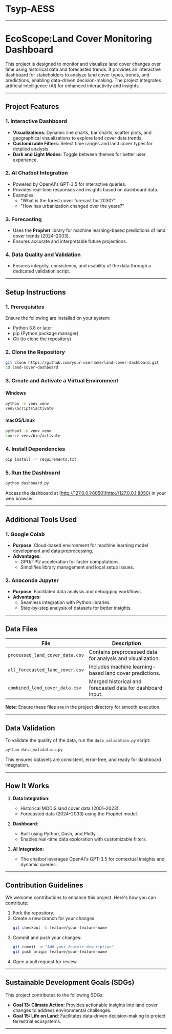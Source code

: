 # Tsyp-AESS
---
# **EcoScope:Land Cover Monitoring Dashboard**

This project is designed to monitor and visualize land cover changes over time using historical data and forecasted trends. It provides an interactive dashboard for stakeholders to analyze land cover types, trends, and predictions, enabling data-driven decision-making. The project integrates artificial intelligence (AI) for enhanced interactivity and insights.

---

## **Project Features**

### **1. Interactive Dashboard**
- **Visualizations**: Dynamic line charts, bar charts, scatter plots, and geographical visualizations to explore land cover data trends.
- **Customizable Filters**: Select time ranges and land cover types for detailed analysis.
- **Dark and Light Modes**: Toggle between themes for better user experience.

### **2. AI Chatbot Integration**
- Powered by OpenAI's GPT-3.5 for interactive queries.
- Provides real-time responses and insights based on dashboard data.
- Examples:
  - "What is the forest cover forecast for 2030?"
  - "How has urbanization changed over the years?"

### **3. Forecasting**
- Uses the **Prophet** library for machine learning-based predictions of land cover trends (2024–2033).
- Ensures accurate and interpretable future projections.

### **4. Data Quality and Validation**
- Ensures integrity, consistency, and usability of the data through a dedicated validation script.

---

## **Setup Instructions**

### **1. Prerequisites**
Ensure the following are installed on your system:
- Python 3.8 or later
- pip (Python package manager)
- Git (to clone the repository)

### **2. Clone the Repository**
```bash
git clone https://github.com/your-username/land-cover-dashboard.git
cd land-cover-dashboard
```

### **3. Create and Activate a Virtual Environment**

#### Windows
```bash
python -m venv venv
venv\Scripts\activate
```

#### macOS/Linux
```bash
python3 -m venv venv
source venv/bin/activate
```

### **4. Install Dependencies**
```bash
pip install -r requirements.txt
```

### **5. Run the Dashboard**
```bash
python dashboard.py
```
Access the dashboard at [http://127.0.0.1:8050](http://127.0.0.1:8050) in your web browser.

---

## **Additional Tools Used**

### **1. Google Colab**
- **Purpose**: Cloud-based environment for machine learning model development and data preprocessing.
- **Advantages**:
  - GPU/TPU acceleration for faster computations.
  - Simplifies library management and local setup issues.

### **2. Anaconda Jupyter**
- **Purpose**: Facilitated data analysis and debugging workflows.
- **Advantages**:
  - Seamless integration with Python libraries.
  - Step-by-step analysis of datasets for better insights.

---

## **Data Files**

| **File**                          | **Description**                                             |
|-----------------------------------|-------------------------------------------------------------|
| `processed_land_cover_data.csv`   | Contains preprocessed data for analysis and visualization.  |
| `all_forecasted_land_cover.csv`   | Includes machine learning-based land cover predictions.     |
| `combined_land_cover_data.csv`    | Merged historical and forecasted data for dashboard input.  |

**Note**: Ensure these files are in the project directory for smooth execution.

---

## **Data Validation**

To validate the quality of the data, run the `data_validation.py` script:
```bash
python data_validation.py
```
This ensures datasets are consistent, error-free, and ready for dashboard integration.

---

## **How It Works**

1. **Data Integration**:
   - Historical MODIS land cover data (2001–2023).
   - Forecasted data (2024–2033) using the Prophet model.

2. **Dashboard**:
   - Built using Python, Dash, and Plotly.
   - Enables real-time data exploration with customizable filters.

3. **AI Integration**:
   - The chatbot leverages OpenAI's GPT-3.5 for contextual insights and dynamic queries.

---

## **Contribution Guidelines**

We welcome contributions to enhance this project. Here's how you can contribute:
1. Fork the repository.
2. Create a new branch for your changes:
   ```bash
   git checkout -b feature/your-feature-name
   ```
3. Commit and push your changes:
   ```bash
   git commit -m "Add your feature description"
   git push origin feature/your-feature-name
   ```
4. Open a pull request for review.

---

## **Sustainable Development Goals (SDGs)**

This project contributes to the following SDGs:
- **Goal 13: Climate Action**: Provides actionable insights into land cover changes to address environmental challenges.
- **Goal 15: Life on Land**: Facilitates data-driven decision-making to protect terrestrial ecosystems.

---
